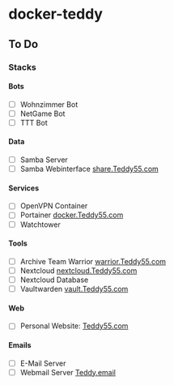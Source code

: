 # docker-teddy

## To Do

### Stacks

#### Bots
- [ ] Wohnzimmer Bot
- [ ] NetGame Bot
- [ ] TTT Bot

#### Data
- [ ] Samba Server
- [ ] Samba Webinterface    [share.Teddy55.com](https://share.Teddy55.com)

#### Services
- [ ] OpenVPN Container
- [ ] Portainer             [docker.Teddy55.com](https://docker.Teddy55.com)
- [ ] Watchtower

#### Tools
- [ ] Archive Team Warrior  [warrior.Teddy55.com](https://warrior.Teddy55.com)
- [ ] Nextcloud             [nextcloud.Teddy55.com](https://nextcloud.Teddy55.com)
- [ ] Nextcloud Database
- [ ] Vaultwarden           [vault.Teddy55.com](https://vault.Teddy55.com)

#### Web
- [ ] Personal Website:     [Teddy55.com](https://Teddy55.com)

#### Emails
- [ ] E-Mail Server
- [ ] Webmail Server        [Teddy.email](https://teddy.email)
